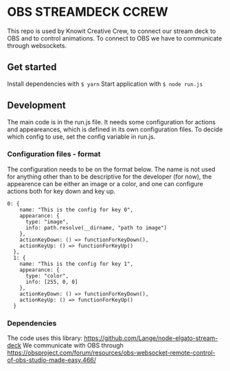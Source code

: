# OBS STREAMDECK CCREW

This repo is used by Knowit Creative Crew, to connect our stream deck to OBS and to control animations. To connect to OBS we have to communicate through websockets.

## Get started

Install dependencies with `$ yarn`
Start application with `$ node run.js`

## Development

The main code is in the run.js file. It needs some configuration for actions and appeareances, which is defined in its own configuration files. To decide which config to use, set the config variable in run.js.

### Configuration files - format

The configuration needs to be on the format below. The name is not used for anything other than to be descriptive for the developer (for now), the appearence can be either an image or a color, and one can configure actions both for key down and key up.

```
0: {
    name: "This is the config for key 0",
    appearance: {
      type: "image",
      info: path.resolve(__dirname, "path to image")
    },
    actionKeyDown: () => functionForKeyDown(),
    actionKeyUp: () => functionForKeyUp()
  },
  1: {
    name: "This is the config for key 1",
    appearance: {
      type: "color",
      info: [255, 0, 0]
    },
    actionKeyDown: () => functionForKeyDown(),
    actionKeyUp: () => functionForKeyUp()
  }

```

### Dependencies

The code uses this library: https://github.com/Lange/node-elgato-stream-deck
We communicate with OBS through https://obsproject.com/forum/resources/obs-websocket-remote-control-of-obs-studio-made-easy.466/

